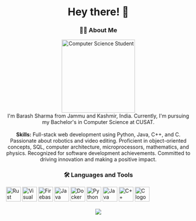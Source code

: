 

<h1 align="center">Hey there! 👋</h1>

<h3 align="center">👩‍💻 About Me</h3>

<p align="center">
  <img src="https://i.imgur.com/n9vZucl.jpg" height="200" alt="Computer Science Student" /><br>
  I'm Barash Sharma from Jammu and Kashmir, India. Currently, I'm pursuing my Bachelor's in Computer Science at CUSAT.<br><br>
  <strong>Skills:</strong> Full-stack web development using Python, Java, C++, and C. Passionate about robotics and video editing. Proficient in object-oriented concepts, SQL, computer architecture, microprocessors, mathematics, and physics. Recognized for software development achievements. Committed to driving innovation and making a positive impact.
</p>

<h3 align="center">🛠 Languages and Tools</h3>

<div align="left">
  <img src="https://i.redd.it/31b2ii8hchi31.jpg" height="40" alt="Rust logo"  />
  <img src="https://logowik.com/content/uploads/images/visual-studio-code7642.jpg" height="40" alt="Visual Studio Code logo"  />
  <img src="https://cdn.jsdelivr.net/gh/devicons/devicon/icons/firebase/firebase-plain-wordmark.svg" height="40" alt="Firebase logo"  />
  <img src="https://logos-world.net/wp-content/uploads/2022/07/Java-Logo.png" height="40" alt="Java logo"  />
  <img src="https://cdn.jsdelivr.net/gh/devicons/devicon/icons/docker/docker-plain-wordmark.svg" height="40" alt="Docker logo"  />
  <img src="https://www.python.org/static/img/python-logo.png" height="40" alt="Python logo" />
  <img src="https://cdn.iconscout.com/icon/free/png-256/java-60-1174953.png" height="40" alt="Java logo" />
  <img src="https://upload.wikimedia.org/wikipedia/commons/1/18/ISO_C%2B%2B_Logo.svg" height="40" alt="C++ logo" />
  <img src="https://www.kindpng.com/picc/m/176-1766685_c-programming-language-hd-png-download.png" height="40" alt="C logo" />
</div>

<br clear="both">

<div align="center">
  <img src="https://visitor-badge.laobi.icu/badge?page_id=barash1311.barash1311&" />
</div>
